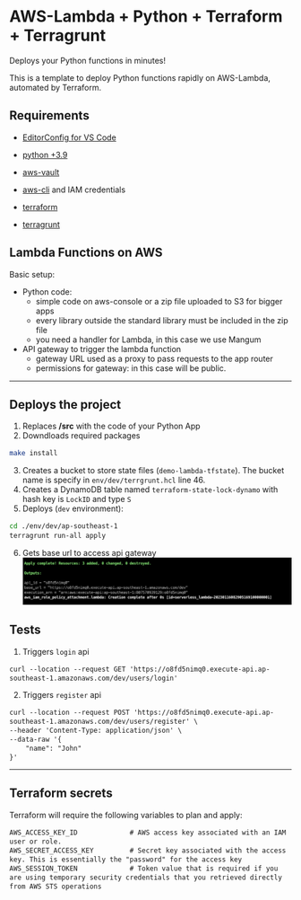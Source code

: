 # AWS-Lambda + Python + Terraform + Terragrunt

Deploys your Python functions in minutes!

This is a template to deploy Python functions rapidly on AWS-Lambda, automated by Terraform.

## Requirements
* [EditorConfig for VS Code](https://marketplace.visualstudio.com/items?itemName=EditorConfig.EditorConfig)

* [python +3.9](https://www.python.org/downloads/)

* [aws-vault](https://github.com/99designs/aws-vault)

* [aws-cli](https://docs.aws.amazon.com/cli/latest/userguide/getting-started-install.html) and IAM credentials

* [terraform](https://developer.hashicorp.com/terraform/tutorials/aws-get-started/install-cli)

* [terragrunt](https://terragrunt.gruntwork.io/docs/getting-started/install/)

## Lambda Functions on AWS
Basic setup:
* Python code:
  * simple code on aws-console or a zip file uploaded to S3 for bigger apps
  * every library outside the standard library must be included in the zip file
  * you need a handler for Lambda, in this case we use Mangum
* API gateway to trigger the lambda function
  * gateway URL used as a proxy to pass requests to the app router
  * permissions for gateway: in this case will be public.

***
## Deploys the project

1. Replaces **/src** with the code of your Python App
2. Downdloads required packages
```sh
make install
```
3. Creates a bucket to store state files (`demo-lambda-tfstate`). The bucket name is specify in `env/dev/terrgrunt.hcl` line 46.
4. Creates a DynamoDB table named `terraform-state-lock-dynamo` with hash key is `LockID` and type `S`
5. Deploys (`dev` environment):
```sh
cd ./env/dev/ap-southeast-1
terragrunt run-all apply
```
6. Gets base url to access api gateway
![Base URL](/images/api_gateway_base_url.png)

## Tests

1. Triggers `login` api
```curl
curl --location --request GET 'https://o8fd5nimq0.execute-api.ap-southeast-1.amazonaws.com/dev/users/login'
```

2. Triggers `register` api
```curl
curl --location --request POST 'https://o8fd5nimq0.execute-api.ap-southeast-1.amazonaws.com/dev/users/register' \
--header 'Content-Type: application/json' \
--data-raw '{
    "name": "John"
}'
```

***
## Terraform secrets

Terraform will require the following variables to plan and apply:

```hcl
AWS_ACCESS_KEY_ID             # AWS access key associated with an IAM user or role.
AWS_SECRET_ACCESS_KEY         # Secret key associated with the access key. This is essentially the "password" for the access key
AWS_SESSION_TOKEN             # Token value that is required if you are using temporary security credentials that you retrieved directly from AWS STS operations
```

